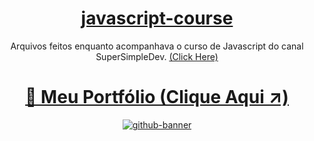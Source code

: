 
<div align="center">
  
  # [javascript-course](https://www.youtube.com/watch?v=SBmSRK3feww)
  Arquivos feitos enquanto acompanhava o curso de Javascript do canal SuperSimpleDev. [(Click Here)](https://www.youtube.com/watch?v=SBmSRK3feww) <br>

 # [📁 Meu Portfólio (Clique Aqui ↗️)](https://samubarreto.github.io/Portfolio/)
  [![github-banner](https://github.com/samubarreto/samubarreto/assets/70921394/e24ccd55-edf4-4648-b0f9-ebf9b13a67cc)](https://samubarreto.github.io/Portfolio/)
</div>
